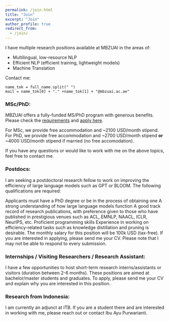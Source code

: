 ```yaml
---
permalink: /join.html
title: "Join"
excerpt: "Join"
author_profile: true
redirect_from: 
  - /join/
---
```



I have multiple research positions available at MBZUAI in the areas of:
 - Multilingual, low-resource NLP
 - Efficient NLP (efficient training, lightweight models)
 - Machine Translation

Contact me:
```
name_tok = full_name.split(" ")
mail = name_tok[0] + "." +name_tok[1] + "@mbzuai.ac.ae"
```


### MSc/PhD:

MBZUAI offers a fully-funded MS/PhD program with generous benefits. Please check the [requirements](https://mbzuai.ac.ae/study/admission-process/) and [apply here](https://apply.mbzuai.ac.ae/OnlineApplication). 

For MSc, we provide free accommodation and ~2100 USD/month stipend.
For PhD, we provide free accommodation and ~2700 USD/month stipend **or** ~4000 USD/month stipend if married (no free accomodation).

If you have any questions or would like to work with me on the above topics, feel free to contact me.

### Postdocs:

I am seeking a postdoctoral research fellow to work on improving the efficiency of large language models such as GPT or BLOOM. The following qualifications are required:

Applicants must have a PhD degree or be in the process of obtaining one
A strong understanding of how large language models function
A good track record of research publications, with preference given to those who have published in prestigious venues such as ACL, EMNLP, NAACL, ICLR, NeurIPS, etc.
Proficient programming skills
Experience in working on efficiency-related tasks such as knowledge distillation and pruning is desirable.
The monthly salary for this position will be 100k USD (tax-free).
If you are interested in applying, please send me your CV. Please note that I may not be able to respond to every submission.

### Internships / Visiting Researchers / Research Assistant:

I have a few opportunities to host short-term research interns/assistants or visitors (duration between 2-6 months). These positions are aimed at bachelor/master students and graduates. To apply, please send me your CV and explain why you are interested in this position. 


### Research from Indonesia:

I am currently an adjunct at ITB. If you are a student there and are interested in working with me, please reach out or contact Ibu Ayu Purwarianti.



